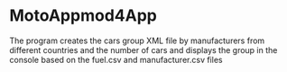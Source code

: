 # MotoAppmod4App
The program creates the cars group XML file by manufacturers from different countries and the number of cars and displays the group in the console based on the fuel.csv and manufacturer.csv files